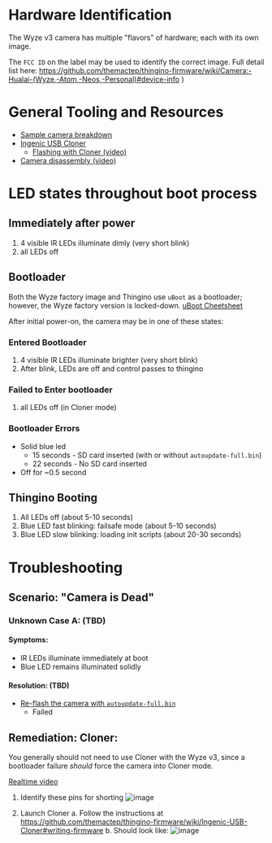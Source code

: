 # Hardware Identification
The Wyze v3 camera has multiple "flavors" of hardware; each with its own image.  

The `FCC ID` on the label may be used to identify the correct image.  Full detail list here: 
https://github.com/themactep/thingino-firmware/wiki/Camera:-Hualai-(Wyze,-Atom,-Neos,-Personal)#device-info  )  

# General Tooling and Resources
* [Sample camera breakdown](https://github.com/themactep/thingino-firmware/wiki/Hardware-Identification)
* [Ingenic USB Cloner](https://github.com/themactep/thingino-firmware/wiki/Ingenic-USB-Cloner)
  *  [Flashing with Cloner (video)](https://www.youtube.com/watch?v=SJgadXkdwzw)
* [Camera disassembly (video)](https://www.youtube.com/watch?v=VUTTJREU3mI)

# LED states throughout boot process
##  Immediately after power
1. 4 visible IR LEDs illuminate dimly (very short blink)
2. all LEDs off

## Bootloader
Both the Wyze factory image and Thingino use `uBoot` as a bootloader; however, the Wyze factory version is locked-down. 
[uBoot Cheetsheet](https://github.com/themactep/thingino-firmware/wiki/U%E2%80%90Boot-Cheatsheet)

After initial power-on, the camera may be in one of these states:

### Entered Bootloader
1. 4 visible IR LEDs illuminate brighter (very short blink)
2. After blink, LEDs are off and control passes to thingino

### Failed to Enter bootloader
1. all LEDs off (in Cloner mode)

### Bootloader Errors
* Solid blue led 
  *  15 seconds - SD card inserted (with or without `autoupdate-full.bin`)
  *  22 seconds - No SD card inserted
* Off for ~0.5 second

## Thingino Booting
1. All LEDs off (about 5-10 seconds)
2. Blue LED fast blinking: failsafe mode (about 5-10 seconds)
3. Blue LED slow blinking: loading init scripts (about 20-30 seconds)

# Troubleshooting

## Scenario: "Camera is Dead"

### Unknown Case A: (TBD)
#### Symptoms:
* IR LEDs illuminate immediately at boot
* Blue LED remains illuminated solidly 

#### Resolution: (TBD)
* [Re-flash the camera with `autoupdate-full.bin`](https://github.com/themactep/thingino-firmware/wiki/Automation#upgrade-from-binary-images-on-sd-card)
  * Failed

## Remediation: Cloner:
You generally should not need to use Cloner with the Wyze v3, since a bootloader failure *should* force the camera into Cloner mode.

[Realtime video](https://www.youtube.com/watch?v=SJgadXkdwzw)

1. Identify these pins for shorting
![image](https://github.com/user-attachments/assets/9d027e16-2eaa-43d2-86e6-d2e50ab5e0bf)

2. Launch Cloner
  a. Follow the instructions at https://github.com/themactep/thingino-firmware/wiki/Ingenic-USB-Cloner#writing-firmware
  b. Should look like:
![image](https://github.com/user-attachments/assets/32c69808-49a9-4e59-a912-0cdbb238460c)



